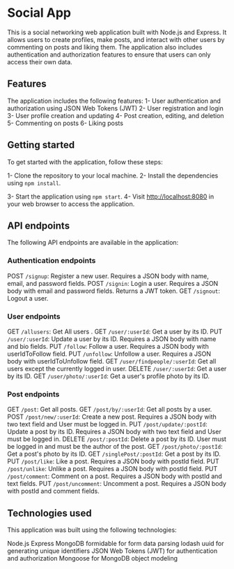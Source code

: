# Social App

This is a social networking web application built with Node.js and Express. It allows users to create profiles, make posts, and interact with other users by commenting on posts and liking them. The application also includes authentication and authorization features to ensure that users can only access their own data.

## Features

The application includes the following features:
1- User authentication and authorization using JSON Web Tokens (JWT)
2- User registration and login
3- User profile creation and updating
4- Post creation, editing, and deletion
5- Commenting on posts
6- Liking posts

## Getting started

To get started with the application, follow these steps:

1- Clone the repository to your local machine.
2- Install the dependencies using ``npm install``.

3- Start the application using ``npm start``.
4- Visit <http://localhost:8080> in your web browser to access the application.

## API endpoints

The following API endpoints are available in the application:

### Authentication endpoints

POST ``/signup``: Register a new user. Requires a JSON body with name, email, and password fields.
POST ``/signin``: Login a user. Requires a JSON body with email and password fields. Returns a JWT token.
GET ``/signout``: Logout a user.

### User endpoints

GET ``/allusers``: Get All users .
GET ``/user/:userId``: Get a user by its ID.
PUT ``/user/:userId``: Update a user by its ID. Requires a JSON body with name and bio fields.
PUT ``/follow``: Follow a user. Requires a JSON body with userIdToFollow field.
PUT ``/unfollow``: Unfollow a user. Requires a JSON body with userIdToUnfollow field.
GET  ``/user/findpeople/:userId``: Get all users except the currently logged in user.
DELETE ``/user/:userId``: Get a user by its ID.
GET ``/user/photo/:userId``: Get a user's profile photo by its ID.

### Post endpoints

GET ``/post``: Get all posts.
GET ``/post/by/:userId``: Get all posts by a user.
POST ``/post/new/:userId``: Create a new post. Requires a JSON body with two text field and User must be logged in.
PUT ``/post/update/:postId``: Update a post by its ID. Requires a JSON body with two text field and User must be logged in.
DELETE ``/post/:postId``: Delete a post by its ID. User must be logged in and must be the author of the post.
GET ``/post/photo/:postId``: Get a post's photo by its ID.
GET ``/singlePost/:postId``: Get a post by its ID.
PUT ``/post/like``: Like a post. Requires a JSON body with postId field.
PUT ``/post/unlike``: Unlike a post. Requires a JSON body with postId field.
PUT ``/post/comment``: Comment on a post. Requires a JSON body with postId and text fields.
PUT ``/post/uncomment``: Uncomment a post. Requires a JSON body with postId and comment fields.

## Technologies used

This application was built using the following technologies:

Node.js
Express
MongoDB
formidable for form data parsing
lodash
uuid for generating unique identifiers
JSON Web Tokens (JWT) for authentication and authorization
Mongoose for MongoDB object modeling
